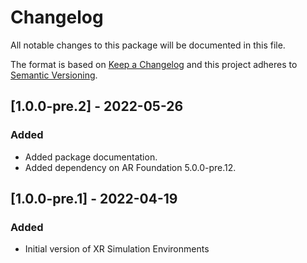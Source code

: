 # Changelog
All notable changes to this package will be documented in this file.

The format is based on [Keep a Changelog](http://keepachangelog.com/en/1.0.0/)
and this project adheres to [Semantic Versioning](http://semver.org/spec/v2.0.0.html).

## [1.0.0-pre.2] - 2022-05-26
### Added
- Added package documentation.
- Added dependency on AR Foundation 5.0.0-pre.12.

## [1.0.0-pre.1] - 2022-04-19
### Added
- Initial version of XR Simulation Environments
